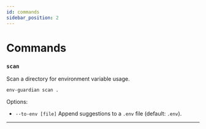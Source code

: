 ```yaml
---
id: commands
sidebar_position: 2
---
```



# Commands


### `scan`
Scan a directory for environment variable usage.


```bash
env-guardian scan .
```


Options:
- `--to-env [file]` Append suggestions to a `.env` file (default: `.env`).


---